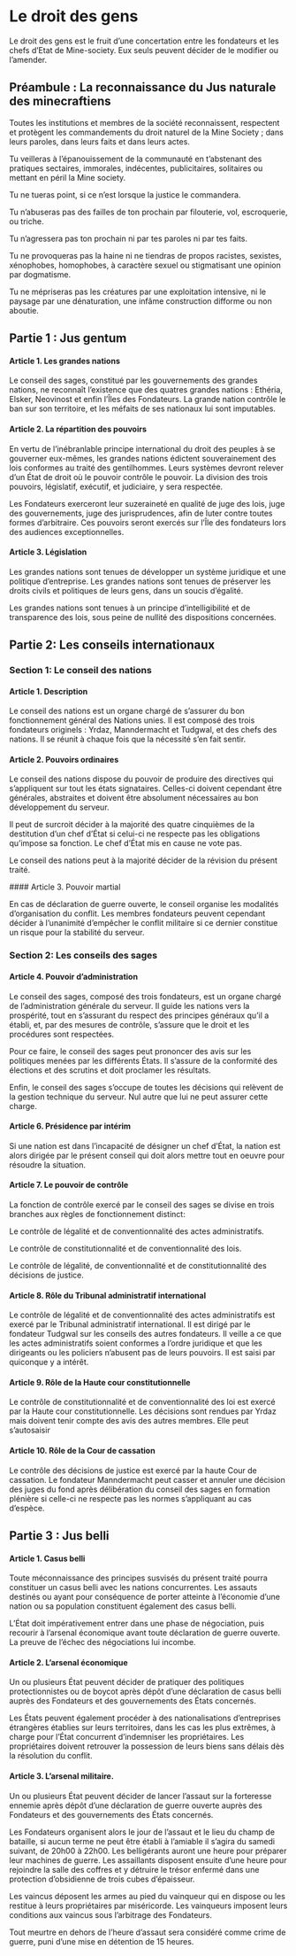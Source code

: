 # Le droit des gens

Le droit des gens est le fruit d’une concertation entre les fondateurs et les chefs d’Etat de Mine-society. Eux seuls peuvent décider de le modifier ou l’amender.

## Préambule : La reconnaissance du Jus naturale des minecraftiens

Toutes les institutions et membres de la société reconnaissent, respectent et protègent les commandements du droit naturel de la Mine Society ; dans leurs paroles, dans leurs faits et dans leurs actes.

Tu veilleras à l’épanouissement de la communauté en t’abstenant des pratiques sectaires, immorales, indécentes, publicitaires, solitaires ou mettant en péril la Mine society.

Tu ne tueras point, si ce n’est lorsque la justice le commandera.

Tu n’abuseras pas des failles de ton prochain par filouterie, vol, escroquerie, ou triche.

Tu n’agressera pas ton prochain ni par tes paroles ni par tes faits.

Tu ne provoqueras pas la haine ni ne tiendras de propos racistes, sexistes, xénophobes, homophobes, à caractère sexuel ou stigmatisant une opinion par dogmatisme.

Tu ne mépriseras pas les créatures par une exploitation intensive, ni le paysage par une dénaturation, une infâme construction difforme ou non aboutie.


## Partie 1 : Jus gentum

#### Article 1. Les grandes nations

Le conseil des sages, constitué par les gouvernements des grandes nations, ne reconnaît l’existence que des quatres grandes nations : Ethéria, Elsker, Neovinost et enfin l’Îles des Fondateurs. La grande nation contrôle le ban sur son territoire, et les méfaits de ses nationaux lui sont imputables.

#### Article 2. La répartition des pouvoirs

En vertu de l’inébranlable principe international du droit des peuples à se gouverner eux-mêmes, les grandes nations édictent souverainement des lois conformes au traité des gentilhommes. Leurs systèmes devront relever d’un État de droit où le pouvoir contrôle le pouvoir. La division des trois pouvoirs, législatif, exécutif, et judiciaire, y sera respectée.

Les Fondateurs exerceront leur suzeraineté en qualité de juge des lois, juge des gouvernements, juge des jurisprudences, afin de luter contre toutes formes d’arbitraire. Ces pouvoirs seront exercés sur l’Île des fondateurs lors des audiences exceptionnelles.

#### Article 3. Législation

Les grandes nations sont tenues de développer un système juridique et une politique d’entreprise. Les grandes nations sont tenues de préserver les droits civils et politiques de leurs gens, dans un soucis d’égalité.

Les grandes nations sont tenues à un principe d’intelligibilité et de transparence des lois, sous peine de nullité des dispositions concernées.


## Partie 2: Les conseils internationaux

### Section 1: Le conseil des nations

#### Article 1. Description

Le conseil des nations est un organe chargé de s’assurer du bon fonctionnement général des Nations unies. Il est composé des trois fondateurs originels : Yrdaz, Manndermacht et Tudgwal, et des chefs des nations. Il se réunit à chaque fois que la nécessité s’en fait sentir.

#### Article 2. Pouvoirs ordinaires

Le conseil des nations dispose du pouvoir de produire des directives qui s’appliquent sur tout les états signataires. Celles-ci doivent cependant être générales, abstraites et doivent être absolument nécessaires au bon développement du serveur.

Il peut de surcroit décider à la majorité des quatre cinquièmes de la destitution d’un chef d’État si celui-ci ne respecte pas les obligations qu’impose sa fonction. Le chef d’État mis en cause ne vote pas.

Le conseil des nations peut à la majorité décider de la révision du présent traité.

#### Article 3. Pouvoir martial

En cas de déclaration de guerre ouverte, le conseil organise les modalités d’organisation du conflit. Les membres fondateurs peuvent cependant décider à l’unanimité d’empêcher le conflit militaire si ce dernier constitue un risque pour la stabilité du serveur.

### Section 2: Les conseils des sages

#### Article 4. Pouvoir d’administration

Le conseil des sages, composé des trois fondateurs, est un organe chargé de l’administration générale du serveur. Il guide les nations vers la prospérité, tout en s’assurant du respect des principes généraux qu’il a établi, et, par des mesures de contrôle, s’assure que le droit et les procédures sont respectées.

Pour ce faire, le conseil des sages peut prononcer des avis sur les politiques menées par les différents États. Il s’assure de la conformité des élections et des scrutins et doit proclamer les résultats.

Enfin, le conseil des sages s’occupe de toutes les décisions qui relèvent de la gestion technique du serveur. Nul autre que lui ne peut assurer cette charge.

#### Article 6. Présidence par intérim

Si une nation est dans l’incapacité de désigner un chef d’État, la nation est alors dirigée par le présent conseil qui doit alors mettre tout en oeuvre pour résoudre la situation.

#### Article 7. Le pouvoir de contrôle

La fonction de contrôle exercé par le conseil des sages se divise en trois branches aux règles de fonctionnement distinct:

Le contrôle de légalité et de conventionnalité des actes administratifs.

Le contrôle de constitutionnalité et de conventionnalité des lois.

Le contrôle de légalité, de conventionnalité et de constitutionnalité des décisions de justice.

#### Article 8. Rôle du Tribunal administratif international

Le contrôle de légalité et de conventionnalité des actes administratifs est exercé par le Tribunal administratif international. Il est dirigé par le fondateur Tudgwal sur les conseils des autres fondateurs. Il veille a ce que les actes administratifs soient conformes a l’ordre juridique et que les dirigeants ou les policiers n’abusent pas de leurs pouvoirs. Il est saisi par quiconque y a intérêt.

#### Article 9. Rôle de la Haute cour constitutionnelle

Le contrôle de constitutionnalité et de conventionnalité des loi est exercé par la Haute cour constitutionnelle. Les décisions sont rendues par Yrdaz mais doivent tenir compte des avis des autres membres. Elle peut s’autosaisir

#### Article 10. Rôle de la Cour de cassation

Le contrôle des décisions de justice est exercé par la haute Cour de cassation. Le fondateur Manndermacht peut casser et annuler une décision des juges du fond après délibération du conseil des sages en formation plénière si celle-ci ne respecte pas les normes s’appliquant au cas d’espèce.

## Partie 3 : Jus belli

#### Article 1. Casus belli

Toute méconnaissance des principes susvisés du présent traité pourra constituer un casus belli avec les nations concurrentes. Les assauts destinés ou ayant pour conséquence de porter atteinte à l’économie d’une nation ou sa population constituent également des casus belli.

L’État doit impérativement entrer dans une phase de négociation, puis recourir à l’arsenal économique avant toute déclaration de guerre ouverte. La preuve de l’échec des négociations lui incombe.

#### Article 2. L’arsenal économique

Un ou plusieurs État peuvent décider de pratiquer des politiques protectionnistes ou de boycot après dépôt d’une déclaration de casus belli auprès des Fondateurs et des gouvernements des États concernés.

Les États peuvent également procéder à des nationalisations d’entreprises étrangères établies sur leurs territoires, dans les cas les plus extrêmes, à charge pour l’État concurrent d’indemniser les propriétaires. Les propriétaires doivent retrouver la possession de leurs biens sans délais dès la résolution du conflit.

#### Article 3. L’arsenal militaire.

Un ou plusieurs État peuvent décider de lancer l’assaut sur la forteresse ennemie après dépôt d’une déclaration de guerre ouverte auprès des Fondateurs et des gouvernements des États concernés.

Les Fondateurs organisent alors le jour de l’assaut et le lieu du champ de bataille, si aucun terme ne peut être établi à l’amiable il s’agira du samedi suivant, de 20h00 à 22h00. Les belligérants auront une heure pour préparer leur machines de guerre. Les assaillants disposent ensuite d’une heure pour rejoindre la salle des coffres et y détruire le trésor enfermé dans une protection d’obsidienne de trois cubes d’épaisseur.

Les vaincus déposent les armes au pied du vainqueur qui en dispose ou les restitue à leurs propriétaires par miséricorde. Les vainqueurs imposent leurs conditions aux vaincus sous l’arbitrage des Fondateurs.

Tout meurtre en dehors de l’heure d’assaut sera considéré comme crime de guerre, puni d’une mise en détention de 15 heures.

